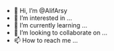 - 👋 Hi, I’m @AlifArsy
- 👀 I’m interested in ...
- 🌱 I’m currently learning ...
- 💞️ I’m looking to collaborate on ...
- 📫 How to reach me ...

<!---
AlifArsy/AlifArsy is a ✨ special ✨ repository because its `README.md` (this file) appears on your GitHub profile.
You can click the Preview link to take a look at your changes.
--->
